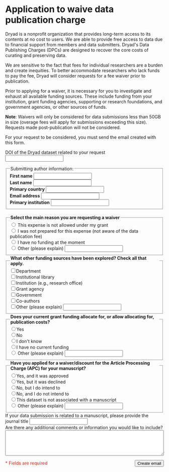# Application to waive data publication charge

Dryad is a nonprofit organization that provides long-term access to its contents at no cost to users. We are able to provide free access to data due to financial support from members and data submitters. Dryad's Data Publishing Charges (DPCs) are designed to recover the core costs of curating and preserving data.

We are sensitive to the fact that fees for individual researchers are a burden and create inequities. To better accommodate researchers who lack funds to pay the fee, Dryad will consider requests for a fee waiver prior to publication. 

Prior to applying for a waiver, it is necessary for you to investigate and exhaust all available funding sources. These include funding from your institution, grant funding agencies, supporting or research foundations, and government agencies, or other sources of funds.

**Note**: Waivers will only be considered for data submissions less than 50GB in size (overage fees will apply for submissions exceeding this size). Requests made post-publication will not be considered. 

<div class="callout">
  <p>For your request to be considered, you must send the email created with this form.</p>
</div>

<form id="fee_waiver_email">
  <div class="input-stack" style="gap: 3ch">
    <p class="input-stack">
      <label for="doi">DOI of the Dryad dataset related to your request</label>
      <input class="c-input__text" required="required" type="text" name="doi" id="doi"/>
    </p>
    <fieldset class="c-fieldset input-stack" name="author-set" style="gap: 1ch; margin-bottom: 2ch;">
      <legend class="c-fieldset__legend">Submitting author information:</legend>
      <div class="input-line">
        <div class="input-stack">
          <label for="name" class="required" style="font-weight: bold;">First name</label>
          <input class="c-input__text" required="required" type="text" name="name" id="name" autocomplete="given-name"/>
        </div>
        <div class="input-stack">
          <label for="surname" class="required" style="font-weight: bold;">Last name</label>
          <input class="c-input__text" required="required" type="text" name="surname" id="surname" autocomplete="family-name"/>
        </div>
        <div class="input-stack" style="flex: 1">
          <label for="country" class="required" style="font-weight: bold;">Primary country</label>
          <input class="c-input__text" required="required" type="text" name="country" id="country" autocomplete="country"/>
        </div>        
      </div>
      <div class="input-line">
        <div class="input-stack" style="flex: 1">
          <label for="email" class="required" style="font-weight: bold;">Email address</label>
          <input class="c-input__text" required="required" type="email" name="email" id="email" autocomplete="email"/>
        </div>
        <div class="input-stack" style="flex: 1">
          <label for="organization" class="required" style="font-weight: bold;">Primary institution</label>
          <input class="c-input__text" required="required" type="text" name="organization" id="organization" autocomplete="organization"/>
        </div>
      </div>
    </fieldset>
    <fieldset class="input-stack c-fieldset" style="flex: 1; gap: .5ch">
      <legend class="c-fieldset__legend c-input__label--required" required="required" style="font-weight: bold;">Select the main reason you are requesting a waiver</legend>
      <div class="radio_choice">
        <label><input required type="radio" name="reason" value="This expense is not allowed under my grant"/>
        This expense is not allowed under my grant</label>
      </div>
      <div class="radio_choice">
        <label><input required type="radio" name="reason" value="I was not prepared for this expense"/>
        I was not prepared for this expense (not aware of the data publication fee)</label>
      </div>
      <div class="radio_choice">
        <label><input required type="radio" name="reason" value="I have no funding at the moment"/>
        I have no funding at the moment</label>
      </div>
      <div class="radio_choice">
        <label><input required type="radio" name="reason" value="Other"/>
        Other (please explain)</label>
        <input class="c-input__text" type="text" name="other-reason" aria-label="Other reason" style="flex: 1"/>
      </div>
    </fieldset>
    <fieldset class="input-stack c-fieldset" style="flex: 1; gap: .5ch">
      <legend class="c-fieldset__legend c-input__label--required" required="required" style="font-weight: bold;">What other funding sources have been explored? Check all that apply.</legend>
      <div class="radio_choice">
        <label><input type="checkbox" name="funding" value="Department"/>Department</label>
      </div>
      <div class="radio_choice">
        <label><input type="checkbox" name="funding" value="Institutional library"/>Institutional library</label>
      </div>
      <div class="radio_choice">
        <label><input type="checkbox" name="funding" value="Institution"/>Institution (e.g., research office)</label>
      </div>
      <div class="radio_choice">
        <label><input type="checkbox" name="funding" value="Grant agency"/>Grant agency</label>
      </div>
      <div class="radio_choice">
        <label><input type="checkbox" name="funding" value="Government"/>Government</label>
      </div>
      <div class="radio_choice">
        <label><input type="checkbox" name="funding" value="Co-authors"/>Co-authors</label>
      </div>
      <div class="radio_choice">
        <label><input type="checkbox" name="funding" value="Other"/>Other (please explain)</label>
        <input class="c-input__text" type="text" name="other-funding" aria-label="Other funding" style="flex: 1"/>
      </div>
    </fieldset>
    <fieldset class="input-stack c-fieldset" style="flex: 1; gap: .5ch">
      <legend class="c-fieldset__legend c-input__label--required" required="required" style="font-weight: bold;">Does your current grant funding allocate for, or allow allocating for, publication costs?</legend>
      <div class="radio_choice">
        <label><input required type="radio" name="grant-funding" value="Yes"/>Yes</label>
      </div>
      <div class="radio_choice">
        <label><input required type="radio" name="grant-funding" value="No"/>No</label>
      </div>
      <div class="radio_choice">
        <label><input required type="radio" name="grant-funding" value="I don&apos;t know"/>I don&apos;t know</label>
      </div>
      <div class="radio_choice">
        <label><input required type="radio" name="grant-funding" value="I have no current funding"/>I have no current funding</label>
      </div>
      <div class="radio_choice">
        <label><input required type="radio" name="grant-funding" value="Other"/>
        Other (please explain)</label>
        <input class="c-input__text" type="text" name="other-grant-funding" aria-label="Other grant funding response" style="flex: 1"/>
      </div>
    </fieldset>
    <fieldset class="input-stack c-fieldset" style="flex: 1; gap: .5ch">
      <legend class="c-fieldset__legend c-input__label--required" required="required" style="font-weight: bold;">Have you applied for a waiver/discount for the Article Processing Charge (APC) for your manuscript?</legend>
      <div class="radio_choice">
        <label><input required type="radio" name="apc-discount" value="Yes, and it was approved"/>Yes, and it was approved</label>
      </div>
      <div class="radio_choice">
        <label><input required type="radio" name="apc-discount" value="Yes, but it was declined"/>Yes, but it was declined</label>
      </div>
      <div class="radio_choice">
        <label><input required type="radio" name="apc-discount" value="No, but I do intend to"/>No, but I do intend to</label>
      </div>
      <div class="radio_choice">
        <label><input required type="radio" name="apc-discount" value="No, and I do not intend to"/>No, and I do not intend to</label>
      </div>
      <div class="radio_choice">
        <label><input required type="radio" name="apc-discount" value="This dataset is not associated with a manuscript"/>This dataset is not associated with a manuscript</label>
      </div>
      <div class="radio_choice">
        <label><input required type="radio" name="apc-discount" value="Other"/>
        Other (please explain)</label>
        <input class="c-input__text" type="text" name="other-apc-discount" aria-label="Other APC discount response" style="flex: 1"/>
      </div>
    </fieldset>
    <div class="input-stack" style="flex: 1">
      <label for="journal" class="c-input__label">If your data submission is related to a manuscript, please provide the journal title</label>
      <input class="c-input__text" type="text" name="journal" id="journal"/>
    </div>
    <div class="input-stack">
      <label for="comments" class="c-input__label">Are there any additional comments or information you would like to include?</label>
      <textarea class="c-input__textarea" style="width:100%" rows="5" name="comments" id="comments"></textarea>
    </div>
    <p style="display: flex; align-items: baseline; justify-content: space-between; flex-wrap: wrap; gap: 2ch">
      <span style="color: rgb(209, 44, 29);">* Fields are required</span>
      <button type="submit" class="o-button__submit">Create email</button>
    </p>
  </div>
</form>